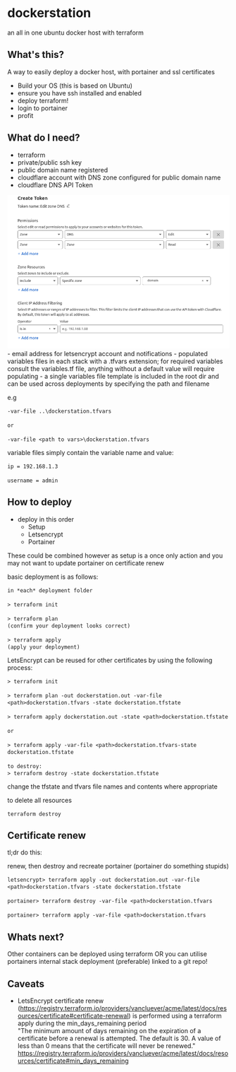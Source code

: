 # dockerstation
an all in one ubuntu docker host with terraform

## What's this?

A way to easily deploy a docker host, with portainer and ssl certificates

- Build your OS (this is based on Ubuntu)
- ensure you have ssh installed and enabled
- deploy terraform!
- login to portainer 
- profit

## What do I need?

- terraform
- private/public ssh key
- public domain name registered
- cloudflare account with DNS zone configured for public domain name
- cloudflare DNS API Token
<img src=".\cloudflare-api.png">
- email address for letsencrypt account and notifications
- populated variables files in each stack with a .tfvars extension; for required variables consult the variables.tf file, anything without a default value will require populating
- a single variables file template is included in the root dir and can be used across deployments by specifying the path and filename

e.g
```
-var-file ..\dockerstation.tfvars

or 

-var-file <path to vars>\dockerstation.tfvars
```

 variable files simply contain the variable name and value:

```
ip = 192.168.1.3

username = admin
```


## How to deploy

- deploy in this order
  - Setup
  - Letsencrypt
  - Portainer

These could be combined however as setup is a once only action and you may not want to update portainer on certificate renew

basic deployment is as follows:

```
in *each* deployment folder

> terraform init

> terraform plan
(confirm your deployment looks correct)

> terraform apply
(apply your deployment)

```

LetsEncrypt can be reused for other certificates by using the following process:

```
> terraform init

> terraform plan -out dockerstation.out -var-file <path>dockerstation.tfvars -state dockerstation.tfstate

> terraform apply dockerstation.out -state <path>dockerstation.tfstate

or

> terraform apply -var-file <path>dockerstation.tfvars-state dockerstation.tfstate

to destroy:
> terraform destroy -state dockerstation.tfstate

```
change the tfstate and tfvars file names and contents where appropriate

to delete all resources 

```
terraform destroy
```

## Certificate renew

tl;dr do this:

renew, then destroy and recreate portainer (portainer do something stupids)

```
letsencrypt> terraform apply -out dockerstation.out -var-file <path>dockerstation.tfvars -state dockerstation.tfstate

portainer> terraform destroy -var-file <path>dockerstation.tfvars 

portainer> terraform apply -var-file <path>dockerstation.tfvars 

```

## Whats next?

Other containers can be deployed using terraform OR you can utilise portainers internal stack deployment (preferable) linked to a git repo!

## Caveats

- LetsEncrypt certificate renew (https://registry.terraform.io/providers/vancluever/acme/latest/docs/resources/certificate#certificate-renewal) is performed using a terraform apply during the min_days_remaining period
  <br> "The minimum amount of days remaining on the expiration of a certificate before a renewal is attempted. The default is 30. A value of less than 0 means that the certificate will never be renewed."
  https://registry.terraform.io/providers/vancluever/acme/latest/docs/resources/certificate#min_days_remaining

